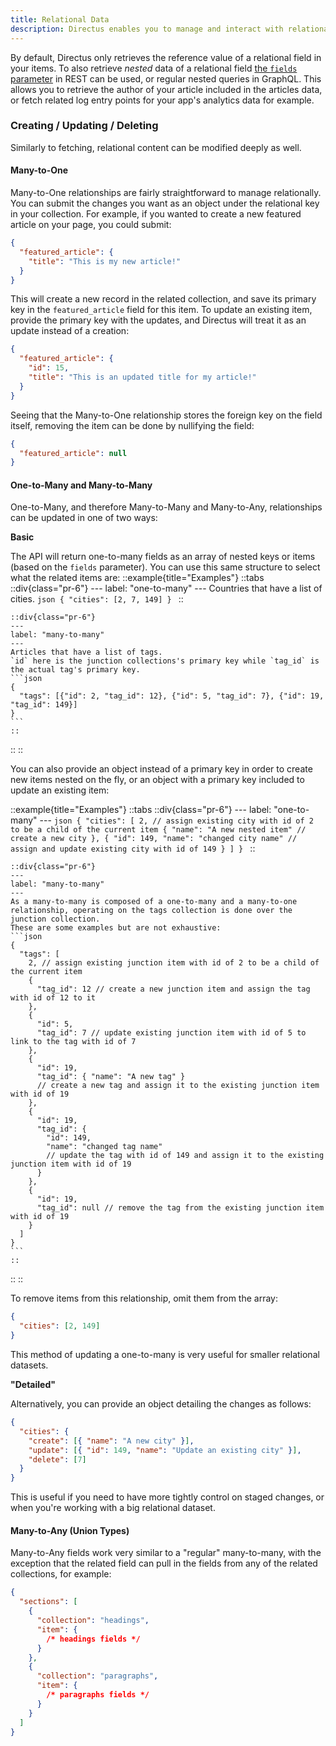 ```yaml
---
title: Relational Data
description: Directus enables you to manage and interact with relational data. This section will guide you through the different types of relationships and how to work with them.
---
```


By default, Directus only retrieves the reference value of a relational field in your items. To also retrieve _nested_
data of a relational field [the `fields` parameter](/guides/connect/query-parameters#fields) in REST can be used, or regular nested
queries in GraphQL. This allows you to retrieve the author of your article included in the articles data, or fetch
related log entry points for your app's analytics data for example.

### Creating / Updating / Deleting

Similarly to fetching, relational content can be modified deeply as well.

#### Many-to-One

Many-to-One relationships are fairly straightforward to manage relationally. You can submit the changes you want
as an object under the relational key in your collection. For example, if you wanted to create a new featured article on
your page, you could submit:

```json
{
  "featured_article": {
    "title": "This is my new article!"
  }
}
```

This will create a new record in the related collection, and save its primary key in the `featured_article` field for
this item. To update an existing item, provide the primary key with the updates, and Directus will treat it as an
update instead of a creation:

```json
{
  "featured_article": {
    "id": 15,
    "title": "This is an updated title for my article!"
  }
}
```

Seeing that the Many-to-One relationship stores the foreign key on the field itself, removing the item can be done by
nullifying the field:

```json
{
  "featured_article": null
}
```

#### One-to-Many and Many-to-Many

One-to-Many, and therefore Many-to-Many and Many-to-Any, relationships can be updated in one of two ways:

**Basic**

The API will return one-to-many fields as an array of nested keys or items (based on the `fields` parameter). You can
use this same structure to select what the related items are:
::example{title="Examples"}
  ::tabs
    ::div{class="pr-6"}
    ---
    label: "one-to-many"
    ---
    Countries that have a list of cities.
    ```json
    {
      "cities": [2, 7, 149]
    }
    ```
    ::

    ::div{class="pr-6"}
    ---
    label: "many-to-many"
    ---
    Articles that have a list of tags.
    `id` here is the junction collections's primary key while `tag_id` is the actual tag's primary key.
    ```json
    {
      "tags": [{"id": 2, "tag_id": 12}, {"id": 5, "tag_id": 7}, {"id": 19, "tag_id": 149}]
    }
    ```
    ::
  ::
::

You can also provide an object instead of a primary key in order to create new items nested on the fly, or an object
with a primary key included to update an existing item:


::example{title="Examples"}
  ::tabs
    ::div{class="pr-6"}
    ---
    label: "one-to-many"
    ---
    ```json
    {
      "cities": [
        2, // assign existing city with id of 2 to be a child of the current item
        {
          "name": "A new nested item" // create a new city
        },
        {
          "id": 149,
          "name": "changed city name" // assign and update existing city with id of 149
        }
      ]
    }
    ```
    ::

    ::div{class="pr-6"}
    ---
    label: "many-to-many"
    ---
    As a many-to-many is composed of a one-to-many and a many-to-one relationship, operating on the tags collection is done over the junction collection.
    These are some examples but are not exhaustive:
    ```json
    {
      "tags": [
        2, // assign existing junction item with id of 2 to be a child of the current item
        {
          "tag_id": 12 // create a new junction item and assign the tag with id of 12 to it
        },
        {
          "id": 5,
          "tag_id": 7 // update existing junction item with id of 5 to link to the tag with id of 7
        },
        {
          "id": 19,
          "tag_id": { "name": "A new tag" }
          // create a new tag and assign it to the existing junction item with id of 19
        },
        {
          "id": 19,
          "tag_id": {
            "id": 149,
            "name": "changed tag name"
            // update the tag with id of 149 and assign it to the existing junction item with id of 19
          }
        },
        {
          "id": 19,
          "tag_id": null // remove the tag from the existing junction item with id of 19
        }
      ]
    }
    ```
    ::
  ::
::

To remove items from this relationship, omit them from the array:

```json
{
  "cities": [2, 149]
}
```

This method of updating a one-to-many is very useful for smaller relational datasets.

**"Detailed"**

Alternatively, you can provide an object detailing the changes as follows:


```json
{
  "cities": {
    "create": [{ "name": "A new city" }],
    "update": [{ "id": 149, "name": "Update an existing city" }],
    "delete": [7]
  }
}
```

This is useful if you need to have more tightly control on staged changes, or when you're working with a big relational
dataset.

#### Many-to-Any (Union Types)

Many-to-Any fields work very similar to a "regular" many-to-many, with the exception that the related field can pull in
the fields from any of the related collections, for example:

```json
{
  "sections": [
    {
      "collection": "headings",
      "item": {
        /* headings fields */
      }
    },
    {
      "collection": "paragraphs",
      "item": {
        /* paragraphs fields */
      }
    }
  ]
}
```
